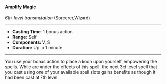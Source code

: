 #### Amplify Magic
*6th-level transmutation* (Sorcerer,Wizard)
___
- **Casting Time:** 1 bonus action
- **Range:** Self
- **Components:** V, S
- **Duration:** Up to 1 minute
---
You use your bonus action to place a boon upon yourself, empowering the spells. While are under the effects of this spell, the next 3rd level spell that you cast using one of your available spell slots gains benefits as though it had been cast at 7th level.